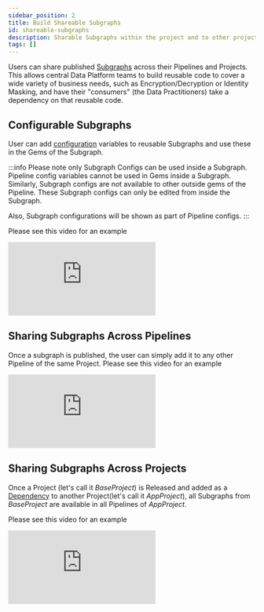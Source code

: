 ```yaml
---
sidebar_position: 2
title: Build Shareable Subgraphs
id: shareable-subgraphs
description: Sharable Subgraphs within the project and to other projects
tags: []
---
```


Users can share published [Subgraphs](/docs/low-code-spark/gems/subgraph/subgraph.md) across their Pipelines and Projects. This allows central Data Platform teams to build reusable code to cover a wide variety of business needs, such as Encryption/Decryption or Identity Masking, and have their "consumers" (the Data Practitioners) take a dependency on that reusable code.

## Configurable Subgraphs

User can add [configuration](/docs/low-code-spark/gems/subgraph/basicSubgraph.md#subgraph-configurations) variables to reusable Subgraphs and use these in the Gems of the Subgraph.

:::info
Please note only Subgraph Configs can be used inside a Subgraph. Pipeline config variables cannot be used in Gems inside a Subgraph. Similarly, Subgraph configs are not available to other outside gems of the Pipeline.
These Subgraph configs can only be edited from inside the Subgraph.

Also, Subgraph configurations will be shown as part of Pipeline configs.
:::

Please see this video for an example

<div style={{position: 'relative', 'padding-bottom': '56.25%', height: 0}}>
   <iframe src="https://www.loom.com/embed/0aead9d3957b40d48574e3dfd09d2740" frameborder="0" webkitallowfullscreen mozallowfullscreen allowfullscreen
      style={{position: 'absolute', top: 0, left: 0, width: '100%', height: '100%'}}></iframe>
</div>

## Sharing Subgraphs Across Pipelines

Once a subgraph is published, the user can simply add it to any other Pipeline of the same Project.
Please see this video for an example

<div style={{position: 'relative', 'padding-bottom': '56.25%', height: 0}}>
   <iframe src="https://www.loom.com/embed/c7a5bc325e574c8181cb011f193fd1d4" frameborder="0" webkitallowfullscreen mozallowfullscreen allowfullscreen
      style={{position: 'absolute', top: 0, left: 0, width: '100%', height: '100%'}}></iframe>
</div>

## Sharing Subgraphs Across Projects

Once a Project (let's call it _BaseProject_) is Released and added as a [Dependency](/docs/package-hub/package-hub.md#Use-a-package) to another Project(let's call it _AppProject_), all Subgraphs from _BaseProject_ are available in all Pipelines of _AppProject_.

Please see this video for an example

<div style={{position: 'relative', 'padding-bottom': '56.25%', height: 0}}>
   <iframe src="https://www.loom.com/embed/dc107ed4ebf54fa08a832e7fb40f4c03" frameborder="0" webkitallowfullscreen mozallowfullscreen allowfullscreen
      style={{position: 'absolute', top: 0, left: 0, width: '100%', height: '100%'}}></iframe>
</div>
